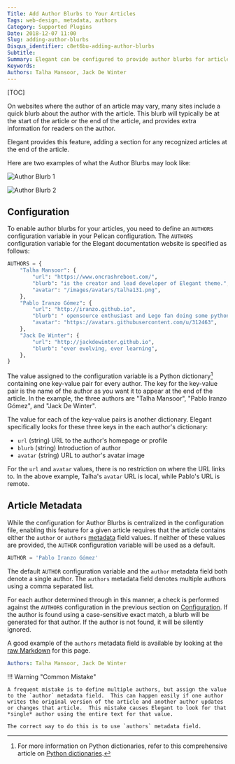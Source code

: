 ```yaml
---
Title: Add Author Blurbs to Your Articles
Tags: web-design, metadata, authors
Category: Supported Plugins
Date: 2018-12-07 11:00
Slug: adding-author-blurbs
Disqus_identifier: c8et6bu-adding-author-blurbs
Subtitle:
Summary: Elegant can be configured to provide author blurbs for articles, relaying extra information on the authors of the articles.
Keywords:
Authors: Talha Mansoor, Jack De Winter
---
```


[TOC]

On websites where the author of an article may vary, many sites include a quick blurb about
the author with the article. This blurb will typically be at the start of the article or the
end of the article, and provides extra information for readers on the author.

Elegant provides
this feature, adding a section for any recognized articles at the end of the article.

Here are two examples of what the Author Blurbs may look like:

![Author Blurb 1]({static}/images/author-blurb.png)

![Author Blurb 2]({static}/images/author-blurb2.png)

## Configuration

To enable author blurbs for your articles, you need to define an `AUTHORS` configuration variable
in your Pelican configuration. The `AUTHORS` configuration variable for the Elegant
documentation website is specified as follows:

```python
AUTHORS = {
    "Talha Mansoor": {
        "url": "https://www.oncrashreboot.com/",
        "blurb": "is the creator and lead developer of Elegant theme.",
        "avatar": "/images/avatars/talha131.png",
    },
    "Pablo Iranzo Gómez": {
        "url": "http://iranzo.github.io",
        "blurb": " opensource enthusiast and Lego fan doing some python simple programs like @redken_bot in telegram, etc",
        "avatar": "https://avatars.githubusercontent.com/u/312463",
    },
    "Jack De Winter": {
        "url": "http://jackdewinter.github.io",
        "blurb": "ever evolving, ever learning",
    },
}
```

The value assigned to the configuration variable is a Python dictionary[^python-dictionary]
containing one key-value pair for every author. The key for the key-value pair is the name of
the author as you want it to appear at the end of the article. In the example, the three
authors are "Talha Mansoor", "Pablo Iranzo Gómez", and "Jack De Winter".

[^python-dictionary]: For more information on Python dictionaries, refer to this comprehensive article on [Python dictionaries](https://realpython.com/python-dicts/).

The value for each of the key-value pairs is another dictionary. Elegant specifically looks
for these three keys in the each author's dictionary:

- `url` (string) URL to the author's homepage or profile
- `blurb` (string) Introduction of author
- `avatar` (string) URL to author's avatar image

For the `url` and `avatar` values, there is no restriction on where the URL links to. In the
above example, Talha's `avatar` URL is local, while Pablo's URL is remote.

## Article Metadata

While the configuration for Author Blurbs is centralized in the configuration file, enabling
this feature for a given article requires that the article contains either the `author` or
`authors` [metadata](<{static}/Extra Customization/meta-data.md>) field values. If neither
of these values are provided, the `AUTHOR` configuration variable will be used as a default.

```Python
AUTHOR = 'Pablo Iranzo Gómez'
```

The default `AUTHOR` configuration variable and the `author` metadata field both denote a
single author. The `authors` metadata field denotes multiple authors using a comma separated
list.

For each author determined through in this manner, a check is performed against the `AUTHORS`
configuration in the previous section on [Configuration](#Configuration). If the author is
found using a case-sensitive exact match, a blurb will be generated for that author. If the
author is not found, it will be silently ignored.

A good example of the `authors` metadata field is available by looking at the
[raw Markdown](https://raw.githubusercontent.com/Pelican-Elegant/elegant/master/documentation/content/Elegant%20-%20Pelican%20Theme/author-blurbs.md) for this page.

```yaml
Authors: Talha Mansoor, Jack De Winter
```

!!! Warning "Common Mistake"

    A frequent mistake is to define multiple authors, but assign the value to the `author` metadata field.  This can happen easily if one author writes the original version of the article and another author updates or changes that article.  This mistake causes Elegant to look for that *single* author using the entire text for that value.

    The correct way to do this is to use `authors` metadata field.
